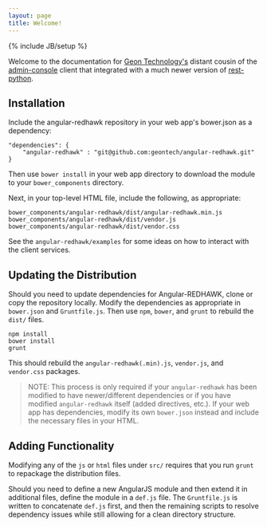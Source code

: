 ```yaml
---
layout: page
title: Welcome!
---
```

{% include JB/setup %}

Welcome to the documentation for [Geon Technology's](http://www.geontech.com) distant cousin of the [admin-console](http://github.com/geontech/admin-console) client that integrated with a much newer version of [rest-python](http://geontech.github.io/rest-python).  

## Installation

Include the angular-redhawk repository in your web app's bower.json as a dependency:

    "dependencies": {
        "angular-redhawk" : "git@github.com:geontech/angular-redhawk.git"
    }

Then use `bower install` in your web app directory to download the module to your `bower_components` directory.

Next, in your top-level HTML file, include the following, as appropriate:

    bower_components/angular-redhawk/dist/angular-redhawk.min.js
    bower_components/angular-redhawk/dist/vendor.js
    bower_components/angular-redhawk/dist/vendor.css

See the `angular-redhawk/examples` for some ideas on how to interact with the client services.

## Updating the Distribution

Should you need to update dependencies for Angular-REDHAWK, clone or copy the repository locally.  Modify the dependencies as appropriate in `bower.json` and `Gruntfile.js`.  Then use `npm`, `bower`, and `grunt` to rebuild the `dist/` files.

    npm install
    bower install
    grunt

This should rebuild the `angular-redhawk(.min).js`, `vendor.js`, and `vendor.css` packages.

> NOTE: This process is only required if your `angular-redhawk` has been modified to have newer/different dependencies or if you have modified `angular-redhawk` itself (added directives, etc.). If your web app has dependencies, modify its own `bower.json` instead and include the necessary files in your HTML.

## Adding Functionality

Modifying any of the `js` or `html` files under `src/` requires that you run `grunt` to repackage the distribution files.  

Should you need to define a new AngularJS module and then extend it in additional files, define the module in a `def.js` file.  The `Gruntfile.js` is written to concatenate `def.js` first, and then the remaining scripts to resolve dependency issues while still allowing for a clean directory structure.